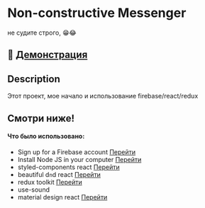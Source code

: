 # Non-constructive Messenger
не судите строго, 😁😂

## 🔴 <a href="https://messages-cdc5f.web.app/" target="_blank">Демонстрация</a>

## Description
Этот проект, мое начало и использование firebase/react/redux

## Смотри ниже!

#### Что было использовано:
- Sign up for a Firebase account <a href='https://firebase.google.com'>Перейти</a>
- Install Node JS in your computer <a href='https://nodejs.org/en/'>Перейти</a>
- styled-components react <a href='https://styled-components.com/'>Перейти</a>
- beautiful d`n`d react <a href='https://reactjsexample.com/beautiful-accessible-drag-and-drop-for-lists-with-react-js-2/'>Перейти</a>
- redux toolkit <a href='https://redux-toolkit.js.org/'>Перейти</a>
- use-sound <a href='https://www.joshwcomeau.com/react/announcing-use-sound-react-hook/'></a>
- material design react <a href='https://mui.com/getting-started/usage/'>Перейти</a>
